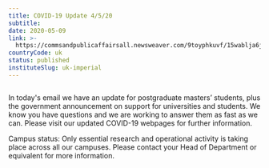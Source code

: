 ```yaml
---
title: COVID-19 Update 4/5/20
subtitle: 
date: 2020-05-09
link: >-
  https://commsandpublicaffairsall.newsweaver.com/9toyphkuvf/15wablja6jj
countryCode: uk
status: published
instituteSlug: uk-imperial
---
```

![]()

In today's email we have an update for postgraduate masters’ students, plus the government announcement on support for universities and students. We know you have questions and we are working to answer them as fast as we can. Please visit our updated COVID-19 webpages for further information.

Campus status: Only essential research and operational activity is taking place across all our campuses. Please contact your Head of Department or equivalent for more information.